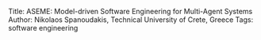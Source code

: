 Title: ASEME: Model-driven Software Engineering for Multi-Agent Systems
Author: Nikolaos Spanoudakis, Technical University of Crete, Greece
Tags: software engineering
